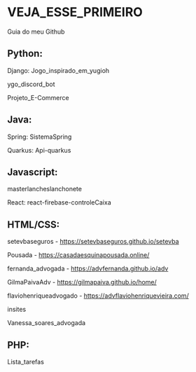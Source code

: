 # VEJA_ESSE_PRIMEIRO
Guia do meu Github


## Python:

  Django: Jogo_inspirado_em_yugioh
  
  ygo_discord_bot 
  
  Projeto_E-Commerce



## Java:

  Spring: SistemaSpring
  
  Quarkus: Api-quarkus



## Javascript:

  masterlancheslanchonete
  
  React: react-firebase-controleCaixa
  


## HTML/CSS:

  setevbaseguros - https://setevbaseguros.github.io/setevba
  
  Pousada - https://casadaesquinapousada.online/

  fernanda_advogada - https://advfernanda.github.io/adv

  GilmaPaivaAdv - https://gilmapaiva.github.io/home/
  
  flaviohenriqueadvogado - https://advflaviohenriquevieira.com/
  
  insites

  Vanessa_soares_advogada

   
## PHP:

  Lista_tarefas
